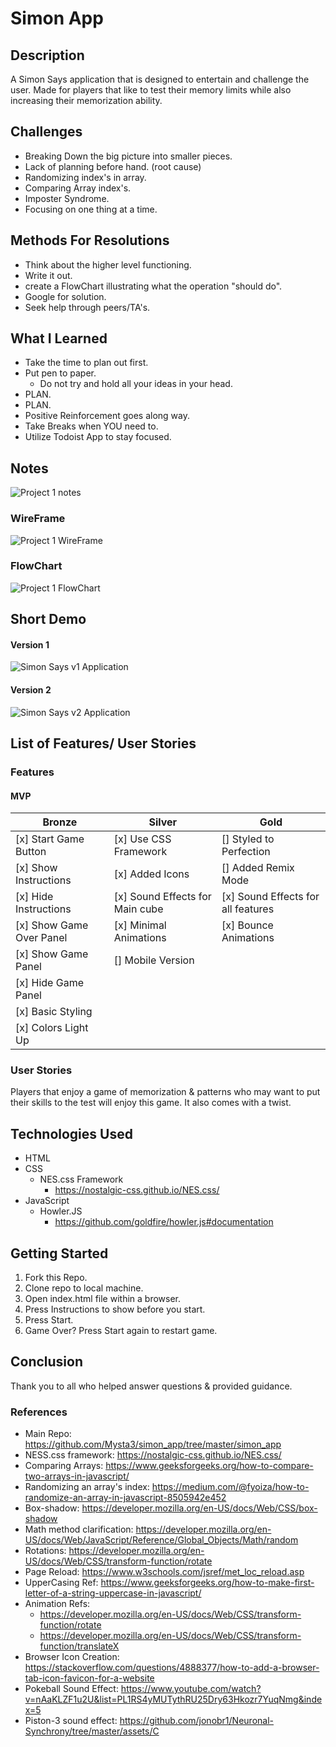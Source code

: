# Simon App

## Description

A Simon Says application that is designed to entertain and challenge the user. Made for players that like to test their memory limits while also increasing their memorization ability.

## Challenges

- Breaking Down the big picture into smaller pieces.
- Lack of planning before hand. (root cause)
- Randomizing index's in array.
- Comparing Array index's.
- Imposter Syndrome.
- Focusing on one thing at a time.

## Methods For Resolutions

- Think about the higher level functioning.
- Write it out.
- create a FlowChart illustrating what the operation "should do".
- Google for solution.
- Seek help through peers/TA's.

## What I Learned

- Take the time to plan out first.
- Put pen to paper.
  - Do not try and hold all your ideas in your head.
- PLAN.
- PLAN.
- Positive Reinforcement goes along way.
- Take Breaks when YOU need to.
- Utilize Todoist App to stay focused.

## Notes

![Project 1 notes](https://i.imgur.com/aJbaxXe.jpg)

### WireFrame

![Project 1 WireFrame](https://imgur.com/a/vcp63P8)

### FlowChart

![Project 1 FlowChart](https://imgur.com/a/wlAdpTE)

## Short Demo

#### Version 1

![Simon Says v1 Application](https://media.giphy.com/media/UT4YzJMRyxyNImBQ1W/giphy.gif)

#### Version 2

![Simon Says v2 Application](https://media.giphy.com/media/locrZRkTY2PnJyjp1a/giphy.gif)

## List of Features/ User Stories

### Features

#### MVP

| Bronze                   | Silver                          | Gold                               |
| ------------------------ | ------------------------------- | ---------------------------------- |
| [x] Start Game Button    | [x] Use CSS Framework           | [] Styled to Perfection            |
| [x] Show Instructions    | [x] Added Icons                 | [] Added Remix Mode                |
| [x] Hide Instructions    | [x] Sound Effects for Main cube | [x] Sound Effects for all features |
| [x] Show Game Over Panel | [x] Minimal Animations          | [x] Bounce Animations              |
| [x] Show Game Panel      | [] Mobile Version               |
| [x] Hide Game Panel      |
| [x] Basic Styling        |
| [x] Colors Light Up      |

### User Stories

Players that enjoy a game of memorization & patterns who may want to put their skills to the test will enjoy this game. It also comes with a twist.

## Technologies Used

- HTML
- CSS
  - NES.css Framework
    - https://nostalgic-css.github.io/NES.css/
- JavaScript
  - Howler.JS
    - https://github.com/goldfire/howler.js#documentation

## Getting Started

1. Fork this Repo.
2. Clone repo to local machine.
3. Open index.html file within a browser.
4. Press Instructions to show before you start.
5. Press Start.
6. Game Over? Press Start again to restart game.

## Conclusion

Thank you to all who helped answer questions & provided guidance.

### References

- Main Repo: https://github.com/Mysta3/simon_app/tree/master/simon_app
- NESS.css framework: https://nostalgic-css.github.io/NES.css/
- Comparing Arrays: https://www.geeksforgeeks.org/how-to-compare-two-arrays-in-javascript/
- Randomizing an array's index: https://medium.com/@fyoiza/how-to-randomize-an-array-in-javascript-8505942e452
- Box-shadow: https://developer.mozilla.org/en-US/docs/Web/CSS/box-shadow
- Math method clarification: https://developer.mozilla.org/en-US/docs/Web/JavaScript/Reference/Global_Objects/Math/random
- Rotations: https://developer.mozilla.org/en-US/docs/Web/CSS/transform-function/rotate
- Page Reload: https://www.w3schools.com/jsref/met_loc_reload.asp
- UpperCasing Ref: https://www.geeksforgeeks.org/how-to-make-first-letter-of-a-string-uppercase-in-javascript/
- Animation Refs:
  - https://developer.mozilla.org/en-US/docs/Web/CSS/transform-function/rotate
  - https://developer.mozilla.org/en-US/docs/Web/CSS/transform-function/translateX
- Browser Icon Creation: https://stackoverflow.com/questions/4888377/how-to-add-a-browser-tab-icon-favicon-for-a-website
- Pokeball Sound Effect: https://www.youtube.com/watch?v=nAaKLZF1u2U&list=PL1RS4yMUTythRU25Dry63Hkozr7YuqNmg&index=5
- Piston-3 sound effect: https://github.com/jonobr1/Neuronal-Synchrony/tree/master/assets/C
